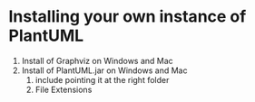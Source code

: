 # Installing your own instance of PlantUML

1. Install of Graphviz on Windows and Mac
2. Install of PlantUML.jar on Windows and Mac
   1. include pointing it at the right folder
   2. File Extensions

